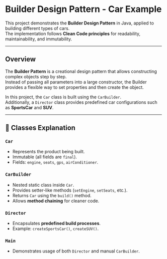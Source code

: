 # Builder Design Pattern - Car Example

This project demonstrates the **Builder Design Pattern** in Java, applied to building different types of cars.  
The implementation follows **Clean Code principles** for readability, maintainability, and immutability.

---

## Overview

The **Builder Pattern** is a creational design pattern that allows constructing complex objects step by step.  
Instead of passing all parameters into a large constructor, the Builder provides a flexible way to set properties and then create the object.

In this project, the `Car` class is built using the `CarBuilder`.  
Additionally, a `Director` class provides predefined car configurations such as **SportsCar** and **SUV**.

---

## 🔹 Classes Explanation

### `Car`
- Represents the product being built.
- Immutable (all fields are `final`).
- Fields: `engine`, `seats`, `gps`, `airConditioner`.

### `CarBuilder`
- Nested static class inside `Car`.
- Provides setter-like methods (`setEngine`, `setSeats`, etc.).
- Returns `Car` using the `build()` method.
- Allows **method chaining** for cleaner code.

### `Director`
- Encapsulates **predefined build processes**.
- Example: `createSportsCar()`, `createSUV()`.

### `Main`
- Demonstrates usage of both `Director` and manual `CarBuilder`.
